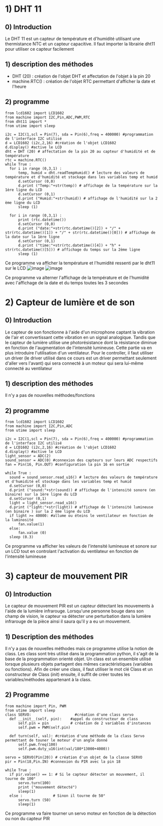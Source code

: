 # 1) DHT 11

## 0) Introduction
  Le DHT 11 est un capteur de température et d'humidité utilisant une thermistance NTC et un capteur capacitive. Il faut importer la librairie dht11 pour utiliser ce capteur facilement
## 1) description des méthodes 
  - DHT (20) : création de l'objet DHT et affectation de l'objet à la pin 20
  - machine.RTC() : création de l'objet RTC permettant d'afficher la date et l'heure
## 2) programme 
```
from lcd1602 import LCD1602
from machine import I2C,Pin,ADC,PWM,RTC
from dht11 import *
from utime import sleep

i2c = I2C(1,scl = Pin(7), sda = Pin(6),freq = 400000) #programmation de l'interface I2C utilisé
d = LCD1602 (i2c,2,16) #création de l'objet LCD1602
d.display() #active le LCD
dht = DHT (20) # affectation de la pin 20 au capteur d'humidité et de température
rtc = machine.RTC()
while True :
  for i in range (0,3,1) :
      temp, humid = dht.readTempHumid() # lecture des valeurs de température et d'humidité et stockage dans les variables temp et humid
      d.setCursor (0,0)
      d.print ("Temp:"+str(temp)) # affichage de la température sur la 1ère ligne du LCD
      d.setCursor (0,1)
      d.print ("Humid:"+str(humid)) # affichage de l'humidité sur la 2 ème ligne du LCD
      sleep (1)

  for i in range (0,3,1) :
      print (rtc.datetime())
      d.setCursor (0,0)
      d.print ("date:"+str(rtc.datetime()[2]) + "/" + str(rtc.datetime()[1]) + "/" + str(rtc.datetime()[0])) # affichage de la date sur la 1ère ligne
      d.setCursor (0,1)
      d.print ("time:"+str(rtc.datetime()[4]) + "h" + str(rtc.datetime()[5])) # affichage du temps sur la 2ème ligne
      sleep (1)
```
Ce programme va afficher la température et l'humidité ressenti par le dht11 sur le LCD
![image](https://user-images.githubusercontent.com/124899641/230735789-e24ab416-95e6-4c2e-bf9f-429a124187c2.png)
![image](https://user-images.githubusercontent.com/124899641/230735798-6ba95eb0-4744-4687-a47e-051d88bf3bee.png)

Ce programme va alterner l'affichage de la température et de l'humidité avec l'affichage de la date et du temps toutes les 3 secondes
# 2) Capteur de lumière et de son
  ## 0) Introduction 
  Le capteur de son fonctionne à l'aide d'un microphone captant la vibration de l'air et convertissant cette vibration en un signal analogique. Tandis que le capteur de lumière utilise une photorésistance dont la résistance diminue en fonction de l'augmentation de l'intensité lumineuse. Cette partie va en plus introduire l'utilisation d'un ventilateur. Pour le controller, il faut utiliser un driver (le driver utilisé dans ce cours est un driver permettant seulement d'aller vers l'avant) qui sera connecté à un moteur qui sera lui-même connecté au ventilateur
## 1) description des méthodes 
  Il n'y a pas de nouvelles méthodes/fonctions
## 2) programme 
  ```
from lcd1602 import LCD1602
from machine import I2C,Pin,ADC
from utime import sleep

i2c = I2C(1,scl = Pin(7), sda = Pin(6),freq = 400000) #programmation de l'interface I2C utilisé
d = LCD1602 (i2c,2,16) #création de l'objet LCD1602
d.display() #active le LCD
light_sensor = ADC(2)
sound_sensor = ADC(0) #connexion des capteurs sur leurs ADC respectifs
fan = Pin(16, Pin.OUT) #configuration la pin 16 en sortie

while True : 
    sound = sound_sensor.read_u16() # lecture des valeurs de température et d'humidité et stockage dans les variables temp et humid
    d.setCursor (0,0)
    d.print ("sound:"+str(sound)) # affichage de l'intensité sonore (en binaire) sur la 1ère ligne du LCD
    d.setCursor (0,1)
    light = light_sensor.read_u16() 
    d.print ("light:"+str(light)) # affichage de l'intensité lumineuse (en binaire ) sur la 2 ème ligne du LCD
    if light >= 40000: #allume ou éteins le ventilateur en fonction de la luminosité
        fan.value(1)
    else:
        fan.value (0)
    sleep (0.3)
```
Ce programme va afficher les valeurs de l'intensité lumineuse et sonore sur un LCD tout en controlant l'activation du ventilateur en fonction de l'intensité lumineuse 

# 3) capteur de mouvement PIR
  ## 0) Introduction 
  Le capteur de mouvement PIR est un capteur détectant les mouvements à l'aide de la lumière infrarouge. Lorsqu'une personne bouge dans son champ de vision, le capteur va détecter une perturbation dans la lumière infrarouge de la pièce ainsi il saura qu'il y a eu un mouvement.
  ## 1) Description des méthodes
   Il n'y a pas de nouvelles méthodes mais ce programme utilise la notion de class. Les class sont très utilisé dans la programmation python, il s'agit de la base de la programmation orienté objet. Un class est un ensemble utilisé lorsque plusieurs objets partagent des mêmes caractéristiques (variables ou fonctions). Afin de créer une class, il faut utiliser le mot clé Class et un constructeur de Class (_init_) ensuite, il suffit de créer toutes les variables/méthodes appartenant à la class.
    
  ## 2) Programme
  ```
  from machine import Pin, PWM
from utime import sleep
class SERVO: 					#création d'une class servo
    def __init__(self, pin):	#appel du constructeur de class
        self.pin = pin			# création de 2 variables d'instances
        self.pwm = PWM(self.pin)
        
    def turn(self, val): #création d'une méthode de la class Servo permettant de touner le moteur d'un angle donné 
        self.pwm.freq(100)
        self.pwm.duty_u16(int(val/180*13000+4000))

servo = SERVO(Pin(20)) # création d'un objet de la classe SERVO
pir = Pin(18,Pin.IN) #connexion du PIR avec la pin 18

while True :
    if pir.value() == 1: # Si le capteur détecter un mouvement, il tourne de 100°
        servo.turn(100)
        print ("mouvement détecté")
        sleep(1)
    else :				# Sinon il tourne de 50°
        servo.turn (50)
        sleep(1)
```
Ce programme va faire tourner un servo moteur en fonction de la détection ou non du capteur PIR 
